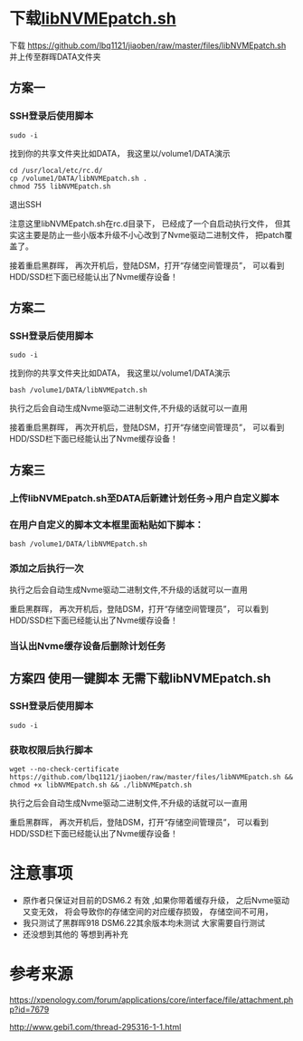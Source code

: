 # 下载[libNVMEpatch.sh](https://raw.githubusercontent.com/lbq1121/jiaoben/master/files/libNVMEpatch.sh) 

下载  https://github.com/lbq1121/jiaoben/raw/master/files/libNVMEpatch.sh 并上传至群晖DATA文件夹

## 方案一

### SSH登录后使用脚本

```
sudo -i 
```

找到你的共享文件夹比如DATA， 我这里以/volume1/DATA演示

```shell
cd /usr/local/etc/rc.d/
cp /volume1/DATA/libNVMEpatch.sh .
chmod 755 libNVMEpatch.sh
```

退出SSH

注意这里libNVMEpatch.sh在rc.d目录下， 已经成了一个自启动执行文件， 但其实这主要是防止一些小版本升级不小心改到了Nvme驱动二进制文件， 把patch覆盖了。 

接着重启黑群晖， 再次开机后，登陆DSM，打开“存储空间管理员”， 可以看到HDD/SSD栏下面已经能认出了Nvme缓存设备！

## 方案二

### SSH登录后使用脚本

```
sudo -i 
```

找到你的共享文件夹比如DATA， 我这里以/volume1/DATA演示

```shell
bash /volume1/DATA/libNVMEpatch.sh 
```

执行之后会自动生成Nvme驱动二进制文件,不升级的话就可以一直用

接着重启黑群晖， 再次开机后，登陆DSM，打开“存储空间管理员”， 可以看到HDD/SSD栏下面已经能认出了Nvme缓存设备！

## 方案三

### 上传libNVMEpatch.sh至DATA后新建计划任务->用户自定义脚本

### 在用户自定义的脚本文本框里面粘贴如下脚本：

```
bash /volume1/DATA/libNVMEpatch.sh 
```

### 添加之后执行一次

执行之后会自动生成Nvme驱动二进制文件,不升级的话就可以一直用

重启黑群晖， 再次开机后，登陆DSM，打开“存储空间管理员”， 可以看到HDD/SSD栏下面已经能认出了Nvme缓存设备！

### 当认出Nvme缓存设备后删除计划任务

## 方案四 使用一键脚本 无需下载libNVMEpatch.sh

### SSH登录后使用脚本

```
sudo -i 
```

### 获取权限后执行脚本

```
wget --no-check-certificate https://github.com/lbq1121/jiaoben/raw/master/files/libNVMEpatch.sh && chmod +x libNVMEpatch.sh && ./libNVMEpatch.sh

```
执行之后会自动生成Nvme驱动二进制文件,不升级的话就可以一直用

重启黑群晖， 再次开机后，登陆DSM，打开“存储空间管理员”， 可以看到HDD/SSD栏下面已经能认出了Nvme缓存设备！



# 注意事项

- 原作者只保证对目前的DSM6.2 有效 ,如果你带着缓存升级， 之后Nvme驱动又变无效， 将会导致你的存储空间的对应缓存损毁， 存储空间不可用，
- 我只测试了黑群晖918 DSM6.22其余版本均未测试 大家需要自行测试
- 还没想到其他的 等想到再补充

# 参考来源

https://xpenology.com/forum/applications/core/interface/file/attachment.php?id=7679

http://www.gebi1.com/thread-295316-1-1.html